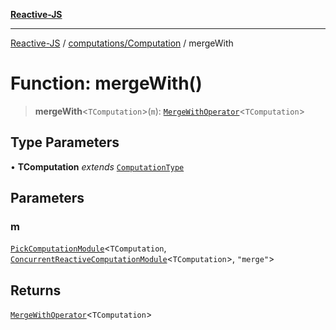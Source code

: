 [**Reactive-JS**](../../../README.md)

***

[Reactive-JS](../../../README.md) / [computations/Computation](../README.md) / mergeWith

# Function: mergeWith()

> **mergeWith**\<`TComputation`\>(`m`): [`MergeWithOperator`](../interfaces/MergeWithOperator.md)\<`TComputation`\>

## Type Parameters

• **TComputation** *extends* [`ComputationType`](../../type-aliases/ComputationType.md)

## Parameters

### m

[`PickComputationModule`](../../type-aliases/PickComputationModule.md)\<`TComputation`, [`ConcurrentReactiveComputationModule`](../../interfaces/ConcurrentReactiveComputationModule.md)\<`TComputation`\>, `"merge"`\>

## Returns

[`MergeWithOperator`](../interfaces/MergeWithOperator.md)\<`TComputation`\>
